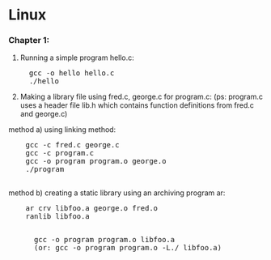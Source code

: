 # Linux

### Chapter 1:

1. Running a simple program hello.c:
   
   <pre>
     gcc -o hello hello.c
     ./hello
   </pre>

3. Making a library file using fred.c, george.c for program.c: (ps: program.c uses a header file lib.h which contains function definitions from fred.c and george.c) 
  
method a) using linking method: 
   <pre>
    gcc -c fred.c george.c 
    gcc -c program.c
    gcc -o program program.o george.o
    ./program
   </pre> 
  

method b) creating a static library using an archiving program ar:
   <pre>
    ar crv libfoo.a george.o fred.o 
    ranlib libfoo.a
   </pre>

   <pre>
      gcc -o program program.o libfoo.a 
      (or: gcc -o program program.o -L./ libfoo.a)
   </pre>



